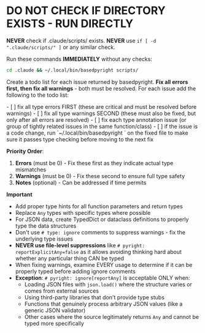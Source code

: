 # DO NOT CHECK IF DIRECTORY EXISTS - RUN DIRECTLY

**NEVER** check if .claude/scripts/ exists. **NEVER** use `if [ -d ".claude/scripts/" ]` or any similar check.

Run these commands **IMMEDIATELY** without any checks:

```bash
cd .claude && ~/.local/bin/basedpyright scripts/
```


Create a todo list for each issue returned by basedpyright. **Fix all errors first, then fix all warnings** - both must be resolved. For each issue add the following to the todo list:

<BasedpyrightTodos>
- [ ] fix all type errors FIRST (these are critical and must be resolved before warnings)
- [ ] fix all type warnings SECOND (these must also be fixed, but only after all errors are resolved)
- [ ] fix each type annotation issue (or group of tightly related issues in the same function/class)
- [ ] if the issue is a code change, run `~/.local/bin/basedpyright <filename>` on the fixed file to make sure it passes type checking before moving to the next fix
</BasedpyrightTodos>

**Priority Order**:
1. **Errors** (must be 0) - Fix these first as they indicate actual type mismatches
2. **Warnings** (must be 0) - Fix these second to ensure full type safety
3. **Notes** (optional) - Can be addressed if time permits

**Important**
- Add proper type hints for all function parameters and return types
- Replace `Any` types with specific types where possible
- For JSON data, create TypedDict or dataclass definitions to properly type the data structures
- Don't use `# type: ignore` comments to suppress warnings - fix the underlying type issues
- **NEVER use file-level suppressions** like `# pyright: reportExplicitAny=false` as it allows avoiding thinking hard about whether any particular thing CAN be typed
- When fixing warnings, examine EVERY usage to determine if it can be properly typed before adding ignore comments
- **Exception**: `# pyright: ignore[reportAny]` is acceptable ONLY when:
  - Loading JSON files with `json.load()` where the structure varies or comes from external sources
  - Using third-party libraries that don't provide type stubs
  - Functions that genuinely process arbitrary JSON values (like a generic JSON validator)
  - Other cases where the source legitimately returns `Any` and cannot be typed more specifically
